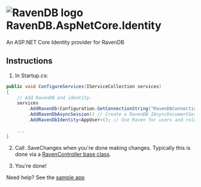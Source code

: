 ﻿# ![RavenDB logo](https://github.com/JudahGabriel/RavenDB.AspNet.Identity/blob/master/RavenDB.AspNet.Identity/nuget-icon.png?raw=true) RavenDB.AspNetCore.Identity #
An ASP.NET Core Identity provider for RavenDB

## Instructions ##
1. In Startup.cs:

```csharp
public void ConfigureServices(IServiceCollection services)
{
	// Add RavenDB and identity.
	services
		.AddRavenDb(Configuration.GetConnectionString("RavenDbConnection")) // Create a RavenDB DocumentStore singleton.
		.AddRavenDbAsyncSession() // Create a RavenDB IAsyncDocumentSession for each request.
		.AddRavenDbIdentity<AppUser>(); // Use Raven for users and roles. AppUser is a simple DTO to hold our user data. See https://github.com/JudahGabriel/RavenDB.AspNet.Identity/blob/master/Sample.Web.NetCore/Models/AppUser.cs

	...
}
```

2. Call .SaveChanges when you're done making changes. Typically this is done via a [RavenController base class](https://github.com/JudahGabriel/RavenDB.AspNet.Identity/blob/master/Sample.Web.NetCore/Controllers/RavenController.cs).

3. You're done! 

Need help? See the [sample app](https://github.com/JudahGabriel/RavenDB.AspNet.Identity/tree/master/Sample.Web.NetCore)